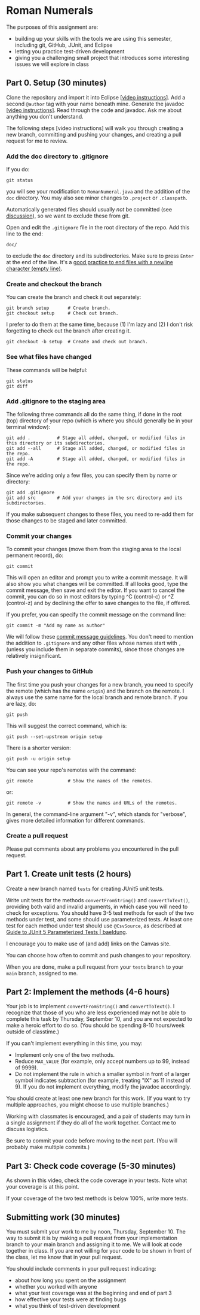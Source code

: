 # Roman Numerals

The purposes of this assignment are:
* building up your skills with the tools we are using this semester, including git, GitHub, JUnit, and Eclipse
* letting you practice test-driven development
* giving you a challenging small project that introduces some interesting issues we will explore in class

## Part 0. Setup (30 minutes)

Clone the repository and import it into Eclipse [[video instructions](https://mills.instructure.com/courses/1074/pages/importing-a-github-classroom-repo-into-eclipse)]. Add a second `@author` tag with your name beneath mine. Generate the javadoc [[video instructions](https://mills.instructure.com/courses/1074/pages/generating-javadoc-in-eclipse)]. Read through the code and javadoc. Ask me about anything you don't understand.

The following steps [video instructions] will walk you through creating a new branch, committing and pushing your changes, and creating a pull request for me to review.

### Add the doc directory to .gitignore
If you do:
```
git status
```
you will see your modification to `RomanNumeral.java` and the addition of the `doc` directory. You may also see minor changes to `.project` or `.classpath`.

Automatically generated files should usually *not* be committed (see [discussion](https://softwareengineering.stackexchange.com/questions/391804/should-generated-documentation-be-stored-in-a-git-repository)), so we want to exclude these from git.

Open and edit the `.gitignore` file in the root directory of the repo. Add this line to the end:
```
doc/
```
to exclude the `doc` directory and its subdirectories. Make sure to press `Enter` at the end of the line. It's a [good practice to end files with a newline character (empty line)](https://unix.stackexchange.com/questions/18743/whats-the-point-in-adding-a-new-line-to-the-end-of-a-file).

### Create and checkout the branch

You can create the branch and check it out separately:
```
git branch setup       # Create branch.
git checkout setup     # Check out branch.
```
I prefer to do them at the same time, because (1) I'm lazy and (2) I don't risk forgetting to check out the branch after creating it.
```
git checkout -b setup  # Create and check out branch.
```

### See what files have changed

These commands will be helpful:
```
git status
git diff
```

### Add .gitignore to the staging area

The following three commands all do the same thing, if done in the root (top) directory of your repo (which is where you should generally be in your terminal window):
```
git add .          # Stage all added, changed, or modified files in this directory or its subdirectories.
git add --all      # Stage all added, changed, or modified files in the repo.
git add -A         # Stage all added, changed, or modified files in the repo.
```

Since we're adding only a few files, you can specify them by name or directory:
```
git add .gitignore
git add src        # Add your changes in the src directory and its subdirectories.
```

If you make subsequent changes to these files, you need to re-add them for those changes to be staged and later committed.

### Commit your changes
To commit your changes (move them from the staging area to the local permanent record), do:
```
git commit
```
This will open an editor and prompt you to write a commit message. It will also show you what changes will be committed. If all looks good, type the commit message, then save and exit the editor. If you want to cancel the commit, you can do so in most editors by typing ^C (control-c) or ^Z (control-z) and by declining the offer to save changes to the file, if offered.

If you prefer, you can specify the commit message on the command line:
```
git commit -m "Add my name as author"
```
We will follow these [commit message guidelines](https://chris.beams.io/posts/git-commit/). You don't need to mention the addition to `.gitignore` and any other files whose names start with `,` (unless you include them in separate commits), since those changes are relatively insignificant.

### Push your changes to GitHub

The first time you push your changes for a new branch, you need to specify the remote (which has the name `origin`) and the branch on the remote. I always use the same name for the local branch and remote branch.  If you are lazy, do:
```
git push
```
This will suggest the correct command, which is:
```
git push --set-upstream origin setup
```
There is a shorter version:
```
git push -u origin setup
```

You can see your repo's remotes with the command:
```
git remote             # Show the names of the remotes.
```
or:
```
git remote -v          # Show the names and URLs of the remotes.
```
In general, the command-line argument "-v", which stands for "verbose", gives more detailed information for different commands.

### Create a pull request

Please put comments about any problems you encountered in the pull request.

## Part 1. Create unit tests (2 hours)

Create a new branch named `tests` for creating JUnit5 unit tests. 

Write unit tests for the methods `convertFromString()` and `convertToText()`, providing both valid and invalid arguments, in which case you will need to check for exceptions. You should have 3-5 test methods for each of the two methods under test, and some should use parameterized tests. At least one test for each method under test should use `@CsvSource`, as described at [Guide to JUnit 5 Parameterized Tests | baeldung](https://www.baeldung.com/parameterized-tests-junit-5).

I encourage you to make use of (and add) links on the Canvas site.

You can choose how often to commit and push changes to your repository.

When you are done, make a pull request from your `tests` branch to your `main` branch, assigned to me.

## Part 2: Implement the methods (4-6 hours)

Your job is to implement `convertFromString()` and `convertToText()`. I recognize that those of you who are less experienced may not be able to complete this task by Thursday, September 10, and you are not expected to make a heroic effort to do so. (You should be spending 8-10 hours/week outside of classtime.) 

If you can't implement everything in this time, you may:
* Implement only one of the two methods.
* Reduce `MAX_VALUE` (for example, only accept numbers up to 99, instead of 9999).
* Do not implement the rule in which a smaller symbol in front of a larger symbol indicates subtraction (for example, treating "IX" as 11 instead of 9). If you do not implement everything, modify the javadoc accordingly.

You should create at least one new branch for this work. (If you want to try multiple approaches, you might choose to use multiple branches.) 

Working with classmates is encouraged, and a pair of students may turn in a single assignment if they do all of the work together. Contact me to discuss logistics.

Be sure to commit your code before moving to the next part. (You will probably make multiple commits.)

## Part 3: Check code coverage (5-30 minutes)

As shown in this video, check the code coverage in your tests. Note what your coverage is at this point.

If your coverage of the two test methods is below 100%, write more tests. 

## Submitting work (30 minutes)

You must submit your work to me by noon, Thursday, September 10. The way to submit it is by making a pull request from your implementation branch to your main branch and assigning it to me. We will look at code together in class. If you are not willing for your code to be shown in front of the class, let me know that in your pull request.

You should include comments in your pull request indicating:
* about how long you spent on the assignment
* whether you worked with anyone
* what your test coverage was at the beginning and end of part 3
* how effective your tests were at finding bugs
* what you think of test-driven development


